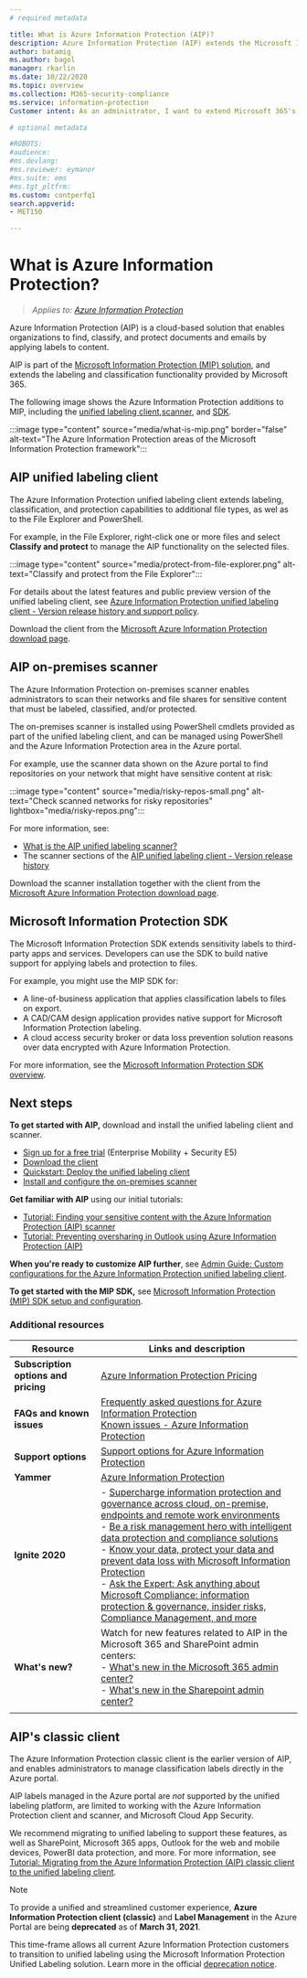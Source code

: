 ```yaml
---
# required metadata

title: What is Azure Information Protection (AIP)?
description: Azure Information Protection (AIP) extends the Microsoft Information Protection (MIP) framework to extend the labeling and classification functionality provided by Microsoft 365.
author: batamig
ms.author: bagol
manager: rkarlin
ms.date: 10/22/2020
ms.topic: overview
ms.collection: M365-security-compliance
ms.service: information-protection
Customer intent: As an administrator, I want to extend Microsoft 365's labeling and classification functionality to the File Explorer, PowerShell, third party apps and services, and more.

# optional metadata

#ROBOTS:
#audience:
#ms.devlang:
#ms.reviewer: eymanor
#ms.suite: ems
#ms.tgt_pltfrm:
ms.custom: contperfq1
search.appverid:
- MET150

---
```


# What is Azure Information Protection?

>*Applies to: [Azure Information Protection](https://azure.microsoft.com/pricing/details/information-protection)*

Azure Information Protection (AIP) is a cloud-based solution that enables organizations to find, classify, and protect documents and emails by applying labels to content.

AIP is part of the [Microsoft Information Protection (MIP) solution](https://aka.ms/MIPdocs), and extends the labeling and classification functionality provided by Microsoft 365.

The following image shows the Azure Information Protection additions to MIP, including the [unified labeling client](#aip-unified-labeling-client),[scanner](#aip-on-premises-scanner), and [SDK](#microsoft-information-protection-sdk).

:::image type="content" source="media/what-is-mip.png" border="false" alt-text="The Azure Information Protection areas of the Microsoft Information Protection framework":::

## AIP unified labeling client

The Azure Information Protection unified labeling client extends labeling, classification, and protection capabilities to additional file types, as wel as to the File Explorer and PowerShell. 

For example, in the File Explorer, right-click one or more files and select **Classify and protect** to manage the AIP functionality on the selected files.

:::image type="content" source="media/protect-from-file-explorer.png" alt-text="Classify and protect from the File Explorer":::

For details about the latest features and public preview version of the unified labeling client, see [Azure Information Protection unified labeling client - Version release history and support policy](rms-client/unifiedlabelingclient-version-release-history.md).

Download the client from the [Microsoft Azure Information Protection download page](https://www.microsoft.com/download/details.aspx?id=53018).
    
## AIP on-premises scanner

The Azure Information Protection on-premises scanner enables administrators to scan their networks and file shares for sensitive content that must be labeled, classified, and/or protected.

The on-premises scanner is installed using PowerShell cmdlets provided as part of the unified labeling client, and can be managed using PowerShell and the Azure Information Protection area in the Azure portal.

For example, use the scanner data shown on the Azure portal to find repositories on your network that might have sensitive content at risk:

:::image type="content" source="media/risky-repos-small.png" alt-text="Check scanned networks for risky repositories" lightbox="media/risky-repos.png":::

For more information, see:

- [What is the AIP unified labeling scanner?](deploy-aip-scanner.md)
- The scanner sections of the [AIP unified labeling client - Version release history](rms-client/unifiedlabelingclient-version-release-history.md)

Download the scanner installation together with the client from the [Microsoft Azure Information Protection download page](https://www.microsoft.com/download/details.aspx?id=53018).


## Microsoft Information Protection SDK

The Microsoft Information Protection SDK extends sensitivity labels to third-party apps and services. Developers can use the SDK to build native support for applying labels and protection to files.

For example, you might use the MIP SDK for:

- A line-of-business application that applies classification labels to files on export.
- A CAD/CAM design application provides native support for Microsoft Information Protection labeling.
- A cloud access security broker or data loss prevention solution reasons over data encrypted with Azure Information Protection.

For more information, see the [Microsoft Information Protection SDK overview](../mip/develop/overview.md).

## Next steps

**To get started with AIP,** download and install the unified labeling client and scanner.

- [Sign up for a free trial](https://admin.microsoft.com/Signup/Signup.aspx?OfferId=87dd2714-d452-48a0-a809-d2f58c4f68b7)  (Enterprise Mobility + Security E5)
- [Download the client](https://www.microsoft.com/download/details.aspx?id=53018)
- [Quickstart: Deploy the unified labeling client](quickstart-deploy-client.md)
- [Install and configure the on-premises scanner](deploy-aip-scanner-configure-install.md)

**Get familiar with AIP** using our initial tutorials:

- [Tutorial: Finding your sensitive content with the Azure Information Protection (AIP) scanner](tutorial-scan-networks-and-content.md)
- [Tutorial: Preventing oversharing in Outlook using Azure Information Protection (AIP)](tutorial-preventing-oversharing.md)

**When you're ready to customize AIP further**, see [Admin Guide: Custom configurations for the Azure Information Protection unified labeling client](rms-client/clientv2-admin-guide-customizations.md).

**To get started with the MIP SDK,** see [Microsoft Information Protection (MIP) SDK setup and configuration](../mip/develop/setup-configure-mip.md).

### Additional resources

|Resource  |Links and description  |
|---------|---------|
|**Subscription options and pricing**     |    [Azure Information Protection Pricing](https://azure.microsoft.com/pricing/details/information-protection)     |
|**FAQs and known issues**     | [Frequently asked questions for Azure Information Protection](faqs.md) </br> [Known issues - Azure Information Protection](known-issues.md)       |
|**Support options**     | [Support options for Azure Information Protection](information-support.md)        |
|**Yammer**     |  [Azure Information Protection](https://www.yammer.com/AskIPTeam)       |
|**Ignite 2020**     |  - [Supercharge information protection and governance across cloud, on-premise, endpoints and remote work environments](https://myignite.microsoft.com/sessions/ceba117f-9bc7-4426-9ebc-753d94c6a476)</br>- [Be a risk management hero with intelligent data protection and compliance solutions](https://myignite.microsoft.com/sessions/9a1e2716-55f5-4c3e-8626-0cb77e60eb87)</br>- [Know your data, protect your data and prevent data loss with Microsoft Information Protection](https://myignite.microsoft.com/sessions/46ff69cf-2c8f-4e61-a923-f72f5740f02f)</br>- [Ask the Expert: Ask anything about Microsoft Compliance: information protection & governance, insider risks, Compliance Management, and more](https://myignite.microsoft.com/sessions/5ce48b36-9827-4d60-8540-90546333063d)       |
|**What's new?**     | Watch for new features related to AIP in the Microsoft 365 and SharePoint admin centers:   </br>- [What's new in the Microsoft 365 admin center?](/microsoft-365/admin/whats-new-in-preview) </br>- [What's new in the Sharepoint admin center?](/sharepoint/what-s-new-in-admin-center)     |
|     |         |

## AIP's classic client

The Azure Information Protection classic client is the earlier version of AIP, and enables administrators to manage classification labels directly in the Azure portal.

AIP labels managed in the Azure portal are *not* supported by the unified labeling platform, are limited to working with the Azure Information Protection client and scanner, and Microsoft Cloud App Security. 

We recommend migrating to unified labeling to support these features, as well as SharePoint, Microsoft 365 apps, Outlook for the web and mobile devices, PowerBI data protection, and more. For more information, see [Tutorial: Migrating from the Azure Information Protection (AIP) classic client to the unified labeling client](tutorial-migrating-to-ul.md).

>[!NOTE] 
> To provide a unified and streamlined customer experience, **Azure Information Protection client (classic)** and **Label Management** in the Azure Portal are being **deprecated** as of **March 31, 2021**. 
>
> This time-frame allows all current Azure Information Protection customers to transition to unified labeling using the Microsoft Information Protection Unified Labeling solution. Learn more in the official [deprecation notice](https://aka.ms/aipclassicsunset).
